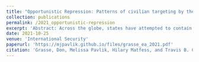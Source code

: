 ```yaml
---
title: "Opportunistic Repression: Patterns of civilian targeting by the state in response to COVID-19"
collection: publications
permalink: /2021_opportunistic-repression
excerpt: 'Abstract: Across the globe, states have attempted to contain COVID-19 by restricting movement, closing schools and businesses, and banning large gatherings. Such measures have expanded the degree of sanctioned state intervention into civilians' lives. But existing theories of preventive and responsive repression cannot explain why some countries experienced surges in repression after states in Africa initiated COVID-19-related lockdowns. While responsive repression occurs when states quell protests or riots, ''opportunistic repression'' arises when states use crises to suppress the political opposition. An examination of the relationship between COVID-19 shutdown policies and state violence against civilians in Africa tests this theory of opportunistic repression. Findings reveal a large and statistically significant relationship between shutdowns and repression, which holds after conditioning for the spread and lethality of the disease within-country and over time. A subnational case study of repression in Uganda provides evidence that the increase in repression appears to be concentrated in opposition areas that showed less support for Yoweri Museveni in the 2016 elections. Opportunistic repression provides a better explanation than theories of preventive or responsive repression for why Uganda experienced a surge in repression in 2020 and in what areas. The results have implications for theories of repression, authoritarian survival, the politics of emergency, and security.'
date: 2021-10-25
venue: 'International Security'
paperurl: 'https://mjpavlik.github.io/files/grasse_ea_2021.pdf'
citation: 'Grasse, Don, Melissa Pavlik, Hilary Matfess, and Travis B. Curtice. (2021). &quot;Opportunistic Repression: Patterns of civilian targeting by the state in response to COVID-19.&quot; <i>International Security</i>. 46(2): 130-165. doi: [https://doi.org/10.1162/isec_a_00419](https://doi.org/10.1162/isec_a_00419)'
---
```

